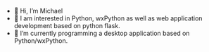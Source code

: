 - 👋 Hi, I’m Michael
- 👀 I am interested in Python, wxPython as well as web application development based on python flask.
- 🌱 I’m currently programming a desktop application based on Python/wxPython.
<!--- 📫 How to reach me? Send me an email to michel@micson.ch --->

<!---
micson8608/micson8608 is a ✨ special ✨ repository because its `README.md` (this file) appears on your GitHub profile.
You can click the Preview link to take a look at your changes.
--->
